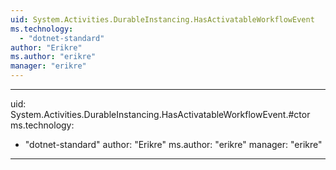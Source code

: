 ```yaml
---
uid: System.Activities.DurableInstancing.HasActivatableWorkflowEvent
ms.technology: 
  - "dotnet-standard"
author: "Erikre"
ms.author: "erikre"
manager: "erikre"
---
```


---
uid: System.Activities.DurableInstancing.HasActivatableWorkflowEvent.#ctor
ms.technology: 
  - "dotnet-standard"
author: "Erikre"
ms.author: "erikre"
manager: "erikre"
---
